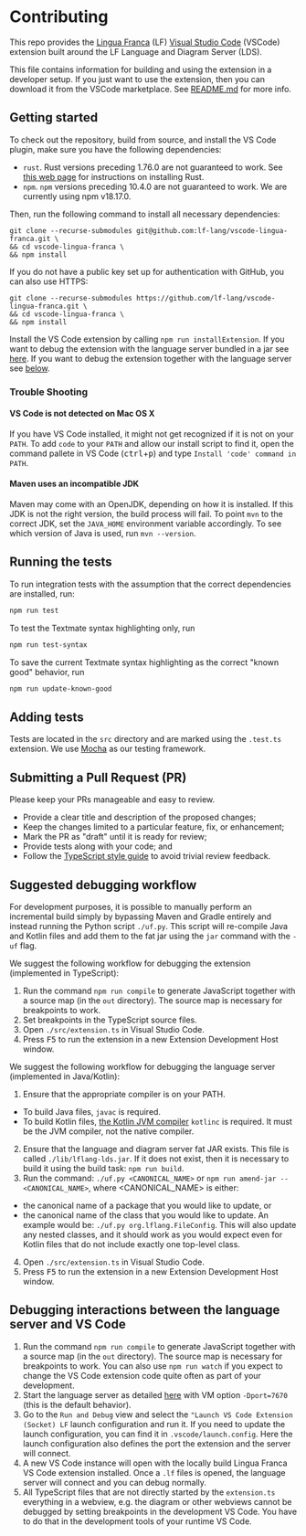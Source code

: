 # Contributing

This repo provides the [Lingua Franca](https://www.lf-lang.org/) (LF) [Visual
Studio Code](https://code.visualstudio.com/) (VSCode) extension built around the
LF Language and Diagram Server (LDS).

This file contains information for building and using the extension in a
developer setup. If you just want to use the extension, then you can download it
from the VSCode marketplace. See
[README.md](https://github.com/lf-lang/vscode-lingua-franca/) for more info.

## Getting started

To check out the repository, build from source, and install the VS Code plugin, make sure you have the following dependencies:

- `rust`. Rust versions preceding 1.76.0 are not guaranteed to work. See [this web page](https://www.rust-lang.org/tools/install) for instructions on installing Rust.
- `npm`. `npm` versions preceding 10.4.0 are not guaranteed to work. We are currently using npm v18.17.0.

Then, run the following command to install all necessary dependencies:

```
git clone --recurse-submodules git@github.com:lf-lang/vscode-lingua-franca.git \
&& cd vscode-lingua-franca \
&& npm install
```

If you do not have a public key set up for authentication with GitHub, you can also use HTTPS:

```
git clone --recurse-submodules https://github.com/lf-lang/vscode-lingua-franca.git \
&& cd vscode-lingua-franca \
&& npm install
```

Install the VS Code extension by calling `npm run installExtension`.
If you want to debug the extension with the language server bundled in a jar see [here](#suggested-debugging-workflow).
If you want to debug the extension together with the language server see [below](#debugging-interactions-between-the-language-server-and-vs-code).

### Trouble Shooting

#### VS Code is not detected on Mac OS X

If you have VS Code installed, it might not get recognized if it is not on your `PATH`.
To add `code` to your `PATH` and allow our install script to find it, open the command pallete in VS Code (<kbd>ctrl</kbd>+<kbd>p</kbd>) and type `Install 'code' command in PATH`.

#### Maven uses an incompatible JDK

Maven may come with an OpenJDK, depending on how it is installed. If this JDK is not the right version, the build process will fail.
To point `mvn` to the correct JDK, set the `JAVA_HOME` environment variable accordingly. To see which version of Java is used, run `mvn --version`.

## Running the tests

To run integration tests with the assumption that the correct dependencies are installed, run:

```bash
npm run test
```

To test the Textmate syntax highlighting only, run

```bash
npm run test-syntax
```

To save the current Textmate syntax highlighting as the correct "known good" behavior, run

```bash
npm run update-known-good
```

## Adding tests

Tests are located in the `src` directory and are marked using the `.test.ts` extension. We use [Mocha](https://mochajs.org/) as our testing framework.

## Submitting a Pull Request (PR)

Please keep your PRs manageable and easy to review.

- Provide a clear title and description of the proposed changes;
- Keep the changes limited to a particular feature, fix, or enhancement;
- Mark the PR as "draft" until it is ready for review;
- Provide tests along with your code; and
- Follow the [TypeScript style
  guide](https://google.github.io/styleguide/tsguide.html) to avoid trivial
  review feedback.

## Suggested debugging workflow

For development purposes, it is possible to manually perform an incremental build simply by bypassing Maven and Gradle entirely and
instead running the Python script `./uf.py`. This script will re-compile Java and Kotlin files and add them to the fat jar using
the `jar` command with the `-uf` flag.

We suggest the following workflow for debugging the extension (implemented in TypeScript):

1. Run the command `npm run compile` to generate JavaScript together with a source map (in the `out` directory). The source map is necessary for breakpoints to work.
2. Set breakpoints in the TypeScript source files.
3. Open `./src/extension.ts` in Visual Studio Code.
4. Press <kbd>F5</kbd> to run the extension in a new Extension Development Host window.

We suggest the following workflow for debugging the language server (implemented in Java/Kotlin):

1. Ensure that the appropriate compiler is on your PATH.

- To build Java files, `javac` is required.
- To build Kotlin files, [the Kotlin JVM compiler](https://github.com/JetBrains/kotlin/releases/tag/v1.5.30) `kotlinc` is required. It must be the JVM compiler, not the native compiler.

2. Ensure that the language and diagram server fat JAR exists. This file is called `./lib/lflang-lds.jar`. If it does not exist, then it is necessary to build it using the build task: `npm run build`.
3. Run the command: `./uf.py <CANONICAL_NAME>` or `npm run amend-jar -- <CANONICAL_NAME>`, where <CANONICAL_NAME> is either:

- the canonical name of a package that you would like to update, or
- the canonical name of the class that you would like to update. An example would be: `./uf.py org.lflang.FileConfig`. This will also update any nested classes, and it should work as you would expect even for Kotlin files that do not include exactly one top-level class.

4. Open `./src/extension.ts` in Visual Studio Code.
5. Press <kbd>F5</kbd> to run the extension in a new Extension Development Host window.

## Debugging interactions between the language server and VS Code

1. Run the command `npm run compile` to generate JavaScript together with a source map (in the `out` directory). The source map is necessary for breakpoints to work. You can also use `npm run watch` if you expect to change the VS Code extension code quite often as part of your development.
2. Start the language server as detailed [here](https://www.lf-lang.org/docs/next/developer/developer-intellij-setup/#starting-and-debugging-the-language-server) with VM option `-Dport=7670` (this is the default behavior).
3. Go to the `Run and Debug` view and select the `"Launch VS Code Extension (Socket) LF` launch configuration and run it. If you need to update the launch configuration, you can find it in `.vscode/launch.config`. Here the launch configuration also defines the port the extension and the server will connect.
4. A new VS Code instance will open with the locally build Lingua Franca VS Code extension installed. Once a `.lf` files is opened, the language server will connect and you can debug normally.
5. All TypeScript files that are not directly started by the `extension.ts` everything in a webview, e.g. the diagram or other webviews cannot be debugged by setting breakpoints in the development VS Code. You have to do that in the development tools of your runtime VS Code.
